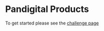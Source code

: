 # Pandigital Products

To get started please see the [challenge page](https://projecteuler.net/problem=32)
